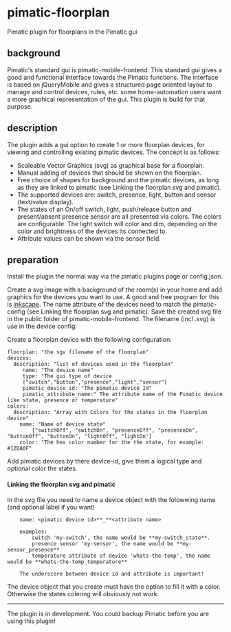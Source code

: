 # pimatic-floorplan
Pimatic plugin for floorplans in the Pimatic gui

## background
Pimatic's standard gui is pimatic-mobile-frontend. This standard gui gives a good and functional interface towards the Pimatic functions.
The interface is based on jQueryMobile and gives a structured page oriented layout to manage and control devices, rules, etc.
some home-automation users want a more graphical representation of the gui. This plugin is build for that purpose.

## description

The plugin adds a gui option to create 1 or more floorplan devices, for viewing and controlling existing pimatic devices. The concept is as follows:
- Scaleable Vector Graphics (svg) as graphical base for a floorplan.
- Manual adding of devices that should be shown on the floorplan.
- Free choice of shapes for background and the pimatic devices, as long as they are linked to pimatic (see Linking the floorplan svg and pimatic).
- The supported devices are: switch, presence, light, button and sensor (text/value display).
- The states of an On/off switch, light, push/release button and present/absent presence sensor are all presented via colors. The colors are configurable. The light switch will color and dim, depending on the color and brightness of the devices its connected to.
- Attribute values can be shown via the sensor field.

## preparation
Install the plugin the normal way via the pimatic plugins page or config.json.

Create a svg image with a background of the room(s) in your home and add graphics for the devices you want to use. A good and free program for this is [inkscape](https://inkscape.org). The name attribute of the devices need to match the pimatic-config (see Linking the floorplan svg and pimatic).
Save the created svg file in the public folder of pimatic-mobile-frontend. The filename (incl .svg) is use in the device config.

Create a floorplan device with the following configuration:
```
floorplan: "the sgv filename of the floorplan"
devices:
  description: "list of devices used in the floorplan"
     name: "The device name"
     type: "The gui type of device
     ["switch","button","presence","light","sensor"]
     pimatic_device_id: "The pimatic device Id"
     pimatic_attribute_name:" The attribute name of the Pimatic device like state, presence or temperature"
colors:
  description: "Array with Colors for the states in the floorplan device"
  	name: "Name of device state"
    	["switchOff", "switchOn", "presenceOff", "presenceOn", "buttonOff", "buttonOn", "lightOff", "lightOn"]
  	color: "The hex color number for the the state, for example: #12DA0F"
```
Add pimatic devices by there device-id, give them a logical type and optional color the states.

#### Linking the floorplan svg and pimatic

In the svg file you need to name a device object with the folowwing name (and optional label if you want)
```
	name: <pimatic device id>**_**<attribute name>

	examples:
		switch 'my-switch', the name would be **my-switch_state**.
		presence sensor 'my-sensor', the name would be **my-sensor_presence**
		temperature attribute of device 'whats-the-temp', the name would be **whats-the-temp_temperature**

	The underscore between device id and attribute is important!
```
The device object that you create must have the option to fill it with a color. Otherwise the states colering will obviously not work.

---
The plugin is in development. You could backup Pimatic before you are using this plugin!
